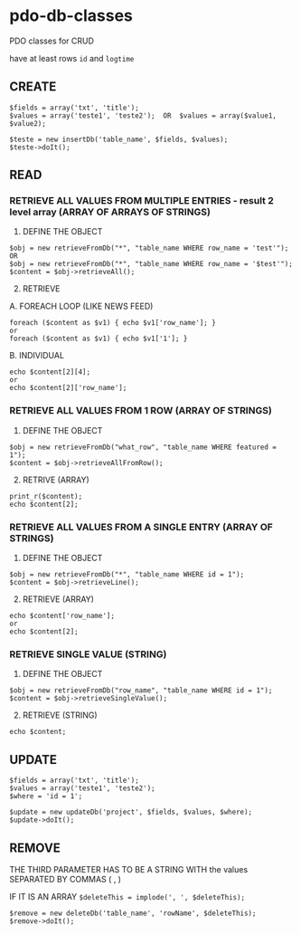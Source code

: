 # pdo-db-classes
PDO classes for CRUD

have at least rows ``id`` and  ``logtime``



## CREATE

```
$fields = array('txt', 'title');
$values = array('teste1', 'teste2');  OR  $values = array($value1, $value2);

$teste = new insertDb('table_name', $fields, $values);
$teste->doIt();
```







## READ

### RETRIEVE ALL VALUES FROM MULTIPLE ENTRIES - result 2 level array (ARRAY OF ARRAYS OF STRINGS)

1. DEFINE THE OBJECT
```
$obj = new retrieveFromDb("*", "table_name WHERE row_name = 'test'");
OR
$obj = new retrieveFromDb("*", "table_name WHERE row_name = '$test'");
$content = $obj->retrieveAll();
```

2. RETRIEVE

A. FOREACH LOOP (LIKE NEWS FEED)
```
foreach ($content as $v1) { echo $v1['row_name']; }
or
foreach ($content as $v1) { echo $v1['1']; }
```

B. INDIVIDUAL
```
echo $content[2][4];
or
echo $content[2]['row_name'];
```



### RETRIEVE ALL VALUES FROM 1 ROW (ARRAY OF STRINGS)

1. DEFINE THE OBJECT
```
$obj = new retrieveFromDb("what_row", "table_name WHERE featured = 1");
$content = $obj->retrieveAllFromRow();
```

2. RETRIVE (ARRAY)
```
print_r($content);
echo $content[2];
```



### RETRIEVE ALL VALUES FROM A SINGLE ENTRY (ARRAY OF STRINGS)

1. DEFINE THE OBJECT
```
$obj = new retrieveFromDb("*", "table_name WHERE id = 1");
$content = $obj->retrieveLine();
```

2. RETRIEVE (ARRAY)
```
echo $content['row_name'];
or
echo $content[2];
```



### RETRIEVE SINGLE VALUE (STRING)

1. DEFINE THE OBJECT
```
$obj = new retrieveFromDb("row_name", "table_name WHERE id = 1");
$content = $obj->retrieveSingleValue();
```

2. RETRIEVE (STRING)
```
echo $content;
```






## UPDATE
```
$fields = array('txt', 'title');
$values = array('teste1', 'teste2');
$where = 'id = 1';

$update = new updateDb('project', $fields, $values, $where);
$update->doIt();
```






## REMOVE

THE THIRD PARAMETER HAS TO BE A STRING WITH the values SEPARATED BY COMMAS ( , )

IF IT IS AN ARRAY
``$deleteThis = implode(', ', $deleteThis);``

```
$remove = new deleteDb('table_name', 'rowName', $deleteThis);
$remove->doIt();
```



